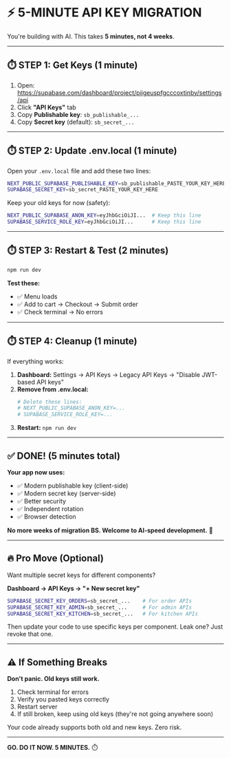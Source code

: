 # ⚡ 5-MINUTE API KEY MIGRATION

You're building with AI. This takes **5 minutes, not 4 weeks**.

---

## ⏱️ STEP 1: Get Keys (1 minute)

1. Open: https://supabase.com/dashboard/project/pijgeuspfgcccoxtjnby/settings/api
2. Click **"API Keys"** tab
3. Copy **Publishable key**: `sb_publishable_...`
4. Copy **Secret key** (default): `sb_secret_...`

---

## ⏱️ STEP 2: Update .env.local (1 minute)

Open your `.env.local` file and add these two lines:

```bash
NEXT_PUBLIC_SUPABASE_PUBLISHABLE_KEY=sb_publishable_PASTE_YOUR_KEY_HERE
SUPABASE_SECRET_KEY=sb_secret_PASTE_YOUR_KEY_HERE
```

Keep your old keys for now (safety):
```bash
NEXT_PUBLIC_SUPABASE_ANON_KEY=eyJhbGciOiJI...  # Keep this line
SUPABASE_SERVICE_ROLE_KEY=eyJhbGciOiJI...      # Keep this line
```

---

## ⏱️ STEP 3: Restart & Test (2 minutes)

```bash
npm run dev
```

**Test these:**
- ✅ Menu loads
- ✅ Add to cart → Checkout → Submit order
- ✅ Check terminal → No errors

---

## ⏱️ STEP 4: Cleanup (1 minute)

If everything works:

1. **Dashboard:** Settings → API Keys → Legacy API Keys → "Disable JWT-based API keys"
2. **Remove from .env.local:**
   ```bash
   # Delete these lines:
   # NEXT_PUBLIC_SUPABASE_ANON_KEY=...
   # SUPABASE_SERVICE_ROLE_KEY=...
   ```
3. **Restart:** `npm run dev`

---

## ✅ DONE! (5 minutes total)

**Your app now uses:**
- ✅ Modern publishable key (client-side)
- ✅ Modern secret key (server-side)
- ✅ Better security
- ✅ Independent rotation
- ✅ Browser detection

**No more weeks of migration BS. Welcome to AI-speed development.** 🚀

---

## 🔥 Pro Move (Optional)

Want multiple secret keys for different components?

**Dashboard → API Keys → "+ New secret key"**

```bash
SUPABASE_SECRET_KEY_ORDERS=sb_secret_...    # For order APIs
SUPABASE_SECRET_KEY_ADMIN=sb_secret_...     # For admin APIs
SUPABASE_SECRET_KEY_KITCHEN=sb_secret_...   # For kitchen APIs
```

Then update your code to use specific keys per component. Leak one? Just revoke that one.

---

## ⚠️ If Something Breaks

**Don't panic. Old keys still work.**

1. Check terminal for errors
2. Verify you pasted keys correctly
3. Restart server
4. If still broken, keep using old keys (they're not going anywhere soon)

Your code already supports both old and new keys. Zero risk.

---

**GO. DO IT NOW. 5 MINUTES.** ⏱️
